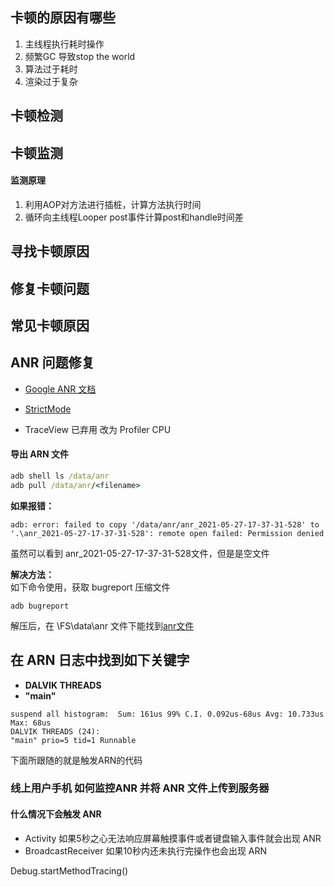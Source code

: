 
## 卡顿的原因有哪些
1. 主线程执行耗时操作
2. 频繁GC 导致stop the world
3. 算法过于耗时
4. 渲染过于复杂

## 卡顿检测
## 卡顿监测
#### 监测原理
1. 利用AOP对方法进行插桩，计算方法执行时间
2. 循环向主线程Looper post事件计算post和handle时间差

## 寻找卡顿原因
## 修复卡顿问题
## 常见卡顿原因
## ANR 问题修复 
* [Google ANR 文档](https://developer.android.com/topic/performance/vitals/anr)
* [StrictMode](https://blog.csdn.net/weixin_40763897/article/details/89018306)
  
* TraceView 已弃用 改为 Profiler CPU

#### 导出 ARN 文件
```cmd
adb shell ls /data/anr
adb pull /data/anr/<filename>
```
**如果报错：** 
```
adb: error: failed to copy '/data/anr/anr_2021-05-27-17-37-31-528' to '.\anr_2021-05-27-17-37-31-528': remote open failed: Permission denied
```
虽然可以看到 anr_2021-05-27-17-37-31-528文件，但是是空文件

**解决方法：**  
如下命令使用，获取 bugreport 压缩文件
```
adb bugreport
```
解压后，在 \FS\data\anr 文件下能找到[anr文件](https://github.com/ooftf/ooftf.github.io/blob/master/res/anr_2021-05-27-17-46-43-661?raw=true)

## 在 ARN 日志中找到如下关键字
* **DALVIK THREADS**
* **"main"**
```
suspend all histogram:	Sum: 161us 99% C.I. 0.092us-68us Avg: 10.733us Max: 68us
DALVIK THREADS (24):
"main" prio=5 tid=1 Runnable
``` 
下面所跟随的就是触发ARN的代码

### 线上用户手机 如何监控ANR 并将 ANR 文件上传到服务器


#### 什么情况下会触发 ANR
* Activity 如果5秒之心无法响应屏幕触摸事件或者键盘输入事件就会出现 ANR
* BroadcastReceiver 如果10秒内还未执行完操作也会出现 ARN


Debug.startMethodTracing()
                                                                                                                                                                                                                                                                         
